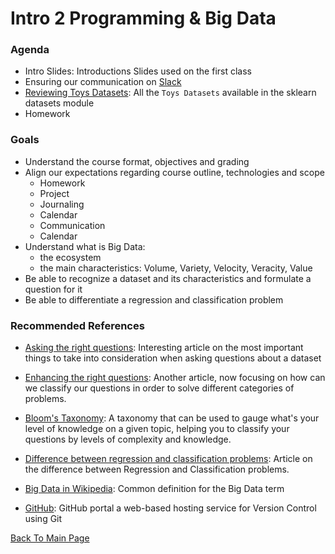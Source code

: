 # Intro 2 Programming & Big Data

### Agenda
* Intro Slides: Introductions Slides used on the first class
* Ensuring our communication on [Slack](https://join.slack.com/t/cebd1160-fall2019/shared_invite/enQtNzY4Mjk1NjYzNzYwLWIxNjFmZWQ5Mzc2MTY1NmE0OWQ0ZDNlNWIxMjc3NzZlMjg2YTI5MWViYTc5ZmJmMGY1OThjMWNhODZmZDhlYmI)
* [Reviewing Toys Datasets](https://scikit-learn.org/stable/datasets/index.html#toy-datasets): All the `Toys Datasets` available in the sklearn datasets module
* Homework

### Goals
* Understand the course format, objectives and grading
* Align our expectations regarding course outline, technologies and scope 
  * Homework
  * Project
  * Journaling
  * Calendar
  * Communication
  * Calendar
* Understand what is Big Data:
  * the ecosystem
  * the main characteristics: Volume, Variety, Velocity, Veracity, Value
* Be able to recognize a dataset and its characteristics and formulate a question for it  
* Be able to differentiate a regression and classification problem

### Recommended References
* [Asking the right questions](https://towardsdatascience.com/how-to-ask-the-right-questions-as-a-data-scientist-913621907411): Interesting article on the most important things to take into consideration when asking questions about a dataset 
* [Enhancing the right questions](https://towardsdatascience.com/how-to-ask-questions-data-science-can-solve-e073d6a06236): Another article, now focusing on how can we classify our questions in order to solve different categories of problems. 
* [Bloom's Taxonomy](https://en.wikipedia.org/wiki/Bloom%27s_taxonomy): A taxonomy that can be used to gauge what's your level of knowledge on a given topic, helping you to classify your questions by levels of complexity and knowledge.
* [Difference between regression and classification problems](https://www.datascience.com/blog/regression-and-classification-machine-learning-algorithms): Article on the difference between Regression and Classification problems.  

* [Big Data in Wikipedia](https://en.wikipedia.org/wiki/Big_data): Common definition for the Big Data term
* [GitHub](https://github.com/): GitHub portal a web-based hosting service for Version Control using Git

[Back To Main Page](./index.md)